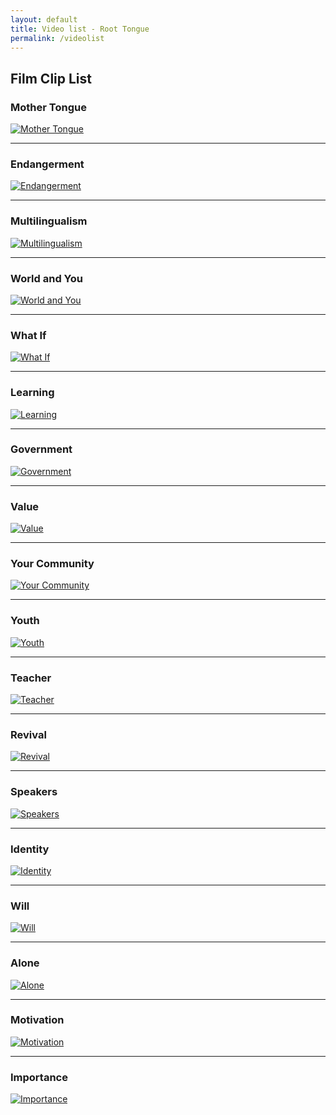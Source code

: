 ```yaml
---
layout: default
title: Video list - Root Tongue
permalink: /videolist
---
```

## Film Clip List


### Mother Tongue
[![Mother Tongue](/assets/video/Mother-Tongue.jpg)](/clip-01-mother-tongue)

---

### Endangerment
[![Endangerment](/assets/video/Endangerment.jpg)](/clip-02-endangerment)

---

### Multilingualism
[![Multilingualism](/assets/video/Multilingualism.jpg)](/clip-03-multilingualism)

---

### World and You
[![World and You](/assets/video/World-and-You.jpg)](/clip-04-world-and-you)

---

### What If
[![What If](/assets/video/What-If.jpg)](/clip-05-what-if)

---

### Learning
[![Learning](/assets/video/Learning.jpg)](/clip-06-learning)

---

### Government
[![Government](/assets/video/Government.jpg)](/clip-07-government)

---

### Value
[![Value](/assets/video/Value.jpg)](/clip-08-value)

---

### Your Community
[![Your Community](/assets/video/Your-Community.jpg)](/clip-09-your-community)

---

### Youth
[![Youth](/assets/video/Youth.jpg)](/clip-10-youth)

---

### Teacher
[![Teacher](/assets/video/Teacher.jpg)](/clip-11-teacher)

---

### Revival
[![Revival](/assets/video/Revival.jpg)](/clip-12-revival)

---

### Speakers
[![Speakers](/assets/video/Speakers.jpg)](/clip-13-speakers)

---

### Identity
[![Identity](/assets/video/Identity.jpg)](/clip-14-identity)

---

### Will
[![Will](/assets/video/Will.jpg)](/clip-15-will)

---

### Alone
[![Alone](/assets/video/Alone.jpg)](/clip-16-alone)

---

### Motivation
[![Motivation](/assets/video/Motivation.jpg)](/clip-17-motivation)

---

### Importance
[![Importance](/assets/video/Importance.jpg)](/clip-18-importance)
